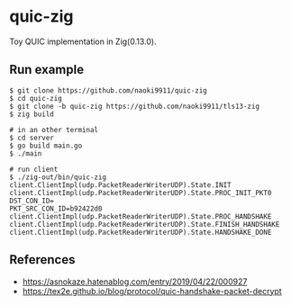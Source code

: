 # quic-zig

Toy QUIC implementation in Zig(0.13.0).

## Run example
```console
$ git clone https://github.com/naoki9911/quic-zig
$ cd quic-zig
$ git clone -b quic-zig https://github.com/naoki9911/tls13-zig
$ zig build

# in an other terminal
$ cd server
$ go build main.go
$ ./main

# run client
$ ./zig-out/bin/quic-zig
client.ClientImpl(udp.PacketReaderWriterUDP).State.INIT
client.ClientImpl(udp.PacketReaderWriterUDP).State.PROC_INIT_PKT0
DST_CON_ID=
PKT_SRC_CON_ID=b92422d0
client.ClientImpl(udp.PacketReaderWriterUDP).State.PROC_HANDSHAKE
client.ClientImpl(udp.PacketReaderWriterUDP).State.FINISH_HANDSHAKE
client.ClientImpl(udp.PacketReaderWriterUDP).State.HANDSHAKE_DONE
```

## References
- https://asnokaze.hatenablog.com/entry/2019/04/22/000927
- https://tex2e.github.io/blog/protocol/quic-handshake-packet-decrypt


